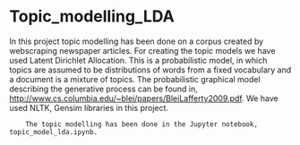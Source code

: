 # Topic_modelling_LDA
In this project topic modelling has been done on a corpus created by webscraping newspaper articles. For creating the topic models we have used Latent Dirichlet Allocation. This is a probabilistic model, in which topics are assumed to be distributions of words from   a fixed vocabulary and  a document is a mixture of topics. The probabilistic graphical model describing the generative process can be found in, http://www.cs.columbia.edu/~blei/papers/BleiLafferty2009.pdf. 
We have used NLTK, Gensim libraries in this project. 

        The topic modelling has been done in the Jupyter notebook, topic_model_lda.ipynb.        
         
